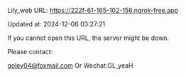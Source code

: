 Lily_web URL: https://222f-61-165-102-156.ngrok-free.app

Updated at: 2024-12-06 03:27:21

If you cannot open this URL, the server might be down.

Please contact: 

goley04@foxmail.com Or Wechat:GL_yeaH